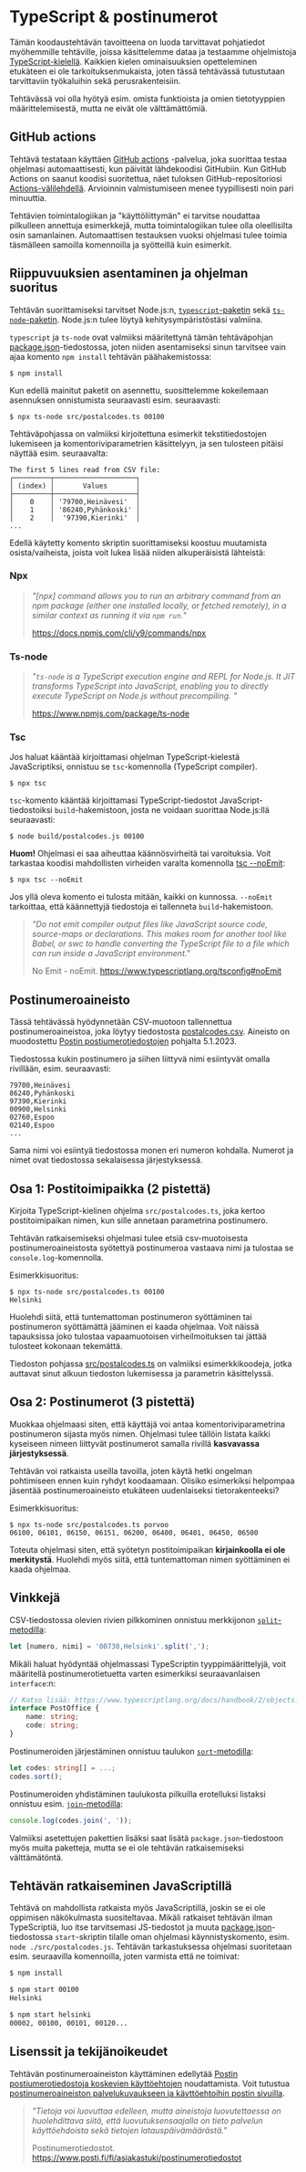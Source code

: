 # TypeScript & postinumerot

Tämän koodaustehtävän tavoitteena on luoda tarvittavat pohjatiedot myöhemmille tehtäville, joissa käsittelemme dataa ja testaamme ohjelmistoja [TypeScript-kielellä](https://www.typescriptlang.org/). Kaikkien kielen ominaisuuksien opetteleminen etukäteen ei ole tarkoituksenmukaista, joten tässä tehtävässä tutustutaan tarvittaviin työkaluihin sekä perusrakenteisiin.

Tehtävässä voi olla hyötyä esim. omista funktioista ja omien tietotyyppien määrittelemisestä, mutta ne eivät ole välttämättömiä.


## GitHub actions

Tehtävä testataan käyttäen [GitHub actions](https://github.com/features/actions) -palvelua, joka suorittaa testaa ohjelmasi automaattisesti, kun päivität lähdekoodisi GitHubiin. Kun GitHub Actions on saanut koodisi suoritettua, näet tuloksen GitHub-repositoriosi [Actions-välilehdellä](../../actions/workflows/classroom.yml). Arvioinnin valmistumiseen menee tyypillisesti noin pari minuuttia.

Tehtävien toimintalogiikan ja "käyttöliittymän" ei tarvitse noudattaa pilkulleen annettuja esimerkkejä, mutta toimintalogiikan tulee olla oleellisilta osin samanlainen. Automaattisen testauksen vuoksi ohjelmasi tulee toimia täsmälleen samoilla komennoilla ja syötteillä kuin esimerkit.


## Riippuvuuksien asentaminen ja ohjelman suoritus

Tehtävän suorittamiseksi tarvitset Node.js:n, [`typescript`-paketin](https://www.npmjs.com/package/typescript) sekä [`ts-node`-paketin](https://www.npmjs.com/package/ts-node). Node.js:n tulee löytyä kehitysympäristöstäsi valmiina.

`typescript` ja `ts-node` ovat valmiiksi määritettynä tämän tehtäväpohjan [package.json](./package.json)-tiedostossa, joten niiden asentamiseksi sinun tarvitsee vain ajaa komento `npm install` tehtävän päähakemistossa:

```
$ npm install
```

Kun edellä mainitut paketit on asennettu, suosittelemme kokeilemaan asennuksen onnistumista seuraavasti esim. seuraavasti:

```
$ npx ts-node src/postalcodes.ts 00100
```

Tehtäväpohjassa on valmiiksi kirjoitettuna esimerkit tekstitiedostojen lukemiseen ja komentoriviparametrien käsittelyyn, ja sen tulosteen pitäisi näyttää esim. seuraavalta:

```
The first 5 lines read from CSV file:
┌─────────┬────────────────────┐
│ (index) │       Values       │
├─────────┼────────────────────┤
│    0    │ '79700,Heinävesi'  │
│    1    │ '86240,Pyhänkoski' │
│    2    │  '97390,Kierinki'  │
...
```

Edellä käytetty komento skriptin suorittamiseksi koostuu muutamista osista/vaiheista, joista voit lukea lisää niiden alkuperäisistä lähteistä:

### Npx

> *"\[npx\] command allows you to run an arbitrary command from an npm package (either one installed locally, or fetched remotely), in a similar context as running it via `npm run`.*"
>
> https://docs.npmjs.com/cli/v9/commands/npx

### Ts-node

> *"`ts-node` is a TypeScript execution engine and REPL for Node.js. It JIT transforms TypeScript into JavaScript, enabling you to directly execute TypeScript on Node.js without precompiling. "*
>
> https://www.npmjs.com/package/ts-node

### Tsc

Jos haluat kääntää kirjoittamasi ohjelman TypeScript-kielestä JavaScriptiksi, onnistuu se `tsc`-komennolla (TypeScript compiler).

```
$ npx tsc
```

`tsc`-komento kääntää kirjoittamasi TypeScript-tiedostot JavaScript-tiedostoiksi `build`-hakemistoon, josta ne voidaan suorittaa Node.js:llä seuraavasti:

```
$ node build/postalcodes.js 00100
```

**Huom!** Ohjelmasi ei saa aiheuttaa käännösvirheitä tai varoituksia. Voit tarkastaa koodisi mahdollisten virheiden varalta komennolla [tsc --noEmit](https://www.typescriptlang.org/tsconfig#noEmit):

```
$ npx tsc --noEmit
```

Jos yllä oleva komento ei tulosta mitään, kaikki on kunnossa. `--noEmit` tarkoittaa, että käännettyjä tiedostoja ei tallenneta `build`-hakemistoon.

> *"Do not emit compiler output files like JavaScript source code, source-maps or declarations. This makes room for another tool like Babel, or swc to handle converting the TypeScript file to a file which can run inside a JavaScript environment."*
>
> No Emit - noEmit. https://www.typescriptlang.org/tsconfig#noEmit


## Postinumeroaineisto

Tässä tehtävässä hyödynnetään CSV-muotoon tallennettua postinumeroaineistoa, joka löytyy tiedostosta [postalcodes.csv](./postalcodes.csv). Aineisto on muodostettu [Postin postiumerotiedostojen](https://www.posti.fi/fi/asiakastuki/postinumerotiedostot) pohjalta 5.1.2023.

Tiedostossa kukin postinumero ja siihen liittyvä nimi esiintyvät omalla rivillään, esim. seuraavasti:

```
79700,Heinävesi
86240,Pyhänkoski
97390,Kierinki
00900,Helsinki
02760,Espoo
02140,Espoo
...
```

Sama nimi voi esiintyä tiedostossa monen eri numeron kohdalla. Numerot ja nimet ovat tiedostossa sekalaisessa järjestyksessä.


## Osa 1: Postitoimipaikka (2 pistettä)

Kirjoita TypeScript-kielinen ohjelma `src/postalcodes.ts`, joka kertoo postitoimipaikan nimen, kun sille annetaan parametrina postinumero.

Tehtävän ratkaisemiseksi ohjelmasi tulee etsiä csv-muotoisesta postinumeroaineistosta syötettyä postinumeroa vastaava nimi ja tulostaa se `console.log`-komennolla.

Esimerkkisuoritus:

    $ npx ts-node src/postalcodes.ts 00100
    Helsinki

Huolehdi siitä, että tuntemattoman postinumeron syöttäminen tai postinumeron syöttämättä jääminen ei kaada ohjelmaa. Voit näissä tapauksissa joko tulostaa vapaamuotoisen virheilmoituksen tai jättää tulosteet kokonaan tekemättä.

Tiedoston pohjassa [src/postalcodes.ts](./src/postalcodes.ts) on valmiiksi esimerkkikoodeja, jotka auttavat sinut alkuun tiedoston lukemisessa ja parametrin käsittelyssä.


## Osa 2: Postinumerot (3 pistettä)

Muokkaa ohjelmaasi siten, että käyttäjä voi antaa komentoriviparametrina postinumeron sijasta myös nimen. Ohjelmasi tulee tällöin listata kaikki kyseiseen nimeen liittyvät postinumerot samalla rivillä **kasvavassa järjestyksessä**.

Tehtävän voi ratkaista useilla tavoilla, joten käytä hetki ongelman pohtimiseen ennen kuin ryhdyt koodaamaan. Olisiko esimerkiksi helpompaa jäsentää postinumeroaineisto etukäteen uudenlaiseksi tietorakenteeksi?

Esimerkkisuoritus:

    $ npx ts-node src/postalcodes.ts porvoo
    06100, 06101, 06150, 06151, 06200, 06400, 06401, 06450, 06500

Toteuta ohjelmasi siten, että syötetyn postitoimipaikan **kirjainkoolla ei ole merkitystä**. Huolehdi myös siitä, että tuntemattoman nimen syöttäminen ei kaada ohjelmaa.


## Vinkkejä

CSV-tiedostossa olevien rivien pilkkominen onnistuu merkkijonon [`split`-metodilla](https://developer.mozilla.org/en-US/docs/Web/JavaScript/Reference/Global_Objects/String/split):

```js
let [numero, nimi] = '00730,Helsinki'.split(',');
```

Mikäli haluat hyödyntää ohjelmassasi TypeScriptin tyyppimäärittelyjä, voit määritellä postinumerotietuetta varten esimerkiksi seuraavanlaisen `interface`:n:

```ts
// Katso lisää: https://www.typescriptlang.org/docs/handbook/2/objects.html
interface PostOffice {
    name: string;
    code: string;
}
```

Postinumeroiden järjestäminen onnistuu taulukon [`sort`-metodilla](https://developer.mozilla.org/en-US/docs/Web/JavaScript/Reference/Global_Objects/Array/sort):

```ts
let codes: string[] = ...;
codes.sort();
```

Postinumeroiden yhdistäminen taulukosta pilkuilla erotelluksi listaksi onnistuu esim. [`join`-metodilla](https://developer.mozilla.org/en-US/docs/Web/JavaScript/Reference/Global_Objects/Array/join):


```ts
console.log(codes.join(', '));
```

Valmiiksi asetettujen pakettien lisäksi saat lisätä `package.json`-tiedostoon myös muita paketteja, mutta se ei ole tehtävän ratkaisemiseksi välttämätöntä.


## Tehtävän ratkaiseminen JavaScriptillä

Tehtävä on mahdollista ratkaista myös JavaScriptillä, joskin se ei ole oppimisen näkökulmasta suositeltavaa. Mikäli ratkaiset tehtävän ilman TypeScriptiä, luo itse tarvitsemasi JS-tiedostot ja muuta [package.json](./package.json)-tiedostossa `start`-skriptin tilalle oman ohjelmasi käynnistyskomento, esim. `node ./src/postalcodes.js`. Tehtävän tarkastuksessa ohjelmasi suoritetaan esim. seuraavilla komennoilla, joten varmista että ne toimivat:

```sh
$ npm install

$ npm start 00100
Helsinki

$ npm start helsinki
00002, 00100, 00101, 00120...
```


## Lisenssit ja tekijänoikeudet

Tehtävän postinumeroaineiston käyttäminen edellytää [Postin postiumerotiedostoja koskevien käyttöehtojen](https://www.posti.fi/fi/asiakastuki/postinumerotiedostot) noudattamista. Voit tutustua [postinumeroaineiston palvelukuvaukseen ja käyttöehtoihin postin sivuilla](https://www.posti.fi/mzj3zpe8qb7p/1eKbwM2WAEY5AuGi5TrSZ7/33cfc2c66d2649af885b36e3935556a1/posti-postinumeropalvelut-palvelukuvaus-ja-kayttoehdot-20150101.pdf).

> *"Tietoja voi luovuttaa edelleen, mutta aineistoja luovutettaessa on huolehdittava siitä, että luovutuksensaajalla on tieto palvelun käyttöehdoista sekä tietojen latauspäivämäärästä."*
>
> Postinumero­tiedostot. https://www.posti.fi/fi/asiakastuki/postinumerotiedostot

